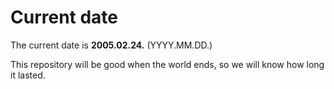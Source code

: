 # Current date

The current date is **2005.02.24.** (YYYY.MM.DD.)

This repository will be good when the world ends, so we will know how long it lasted.